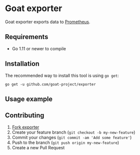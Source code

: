 # Goat exporter

Goat exporter exports data to [Prometheus](https://prometheus.io/).

## Requirements
* Go 1.11 or newer to compile

## Installation
The recommended way to install this tool is using `go get`:
```
go get -u github.com/goat-project/exporter
```

## Usage example

## Contributing
1. [Fork exporter](https://github.com/goat-project/exporter/fork)
2. Create your feature branch (`git checkout -b my-new-feature`)
3. Commit your changes (`git commit -am 'Add some feature'`)
4. Push to the branch (`git push origin my-new-feature`)
5. Create a new Pull Request